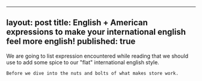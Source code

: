 
---
layout: post
title: English + American expressions to make your international english feel more english!
published: true
---

We are going to list expression encountered while reading that we should use to add some spice to our "flat" international english style.

`Before we dive into the nuts and bolts of what makes store work.`

